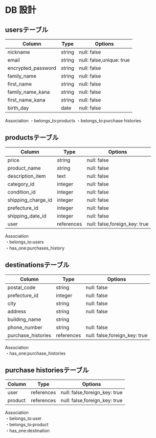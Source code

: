# DB 設計



## usersテーブル

| Column            | Type   | Options                  |  
|-------------------|--------|------------------------- |  
| nickname          |	string | null: false              |    
| email             | string | null: false,unique: true |    
| encrypted_password|	string | null: false              |    
| family_name       |	string | null: false              |    
| first_name        |	string | null: false              |    
| family_name_kana  |	string | null: false              |    
| first_name_kana   |	string | null: false              |    
| birth_day	        | date   | null: false              |    

Association 
・belongs_to:products
・belongs_to:purchase histories




## productsテーブル   

| Column              | Type       | Options                       |   
|---------------------|------------|------------------------------ |   
| price               | string     | null: false                   |
| product_name        | string     | null: false                   |
| description_item    | text       | null: false                   |
| category_id         | integer    | null: false                   |   
| condition_id        | integer    | null: false                   |   
| shipping_charge_id  | integer    | null: false                   |   
| prefecture_id       | integer    | null: false                   |   
| shipping_date_id    | integer    | null: false                   |   
| user                | references | null: false,foreign_key: true |   

Association  
・belongs_to:users  
・has_one:purchases_history  




## destinationsテーブル    

| Column             | Type       | Options                       |    
|------------------- |----------- |------------------------------ |    
| postal_code        | string     | null: false                   |
| prefecture_id      | integer    | null: false                   |    
| city               | string     | null: false                   |    
| address            | string     | null: false                   |    
| building_name      | string     |                               |    
| phone_number       | string     | null: false                   |      
| purchase_histories | references | null: false,foreign_key: true |

Association    
・has_one:purchase_histories




## purchase historiesテーブル  

| Column     | Type       | Options                       |  
|------------|----------- |------------------------------ |  
| user       | references | null: false,foreign_key: true |  
| product    | references | null: false,foreign_key: true |  

Association  
・belongs_to:user  
・belongs_to:product  
・has_one:destination